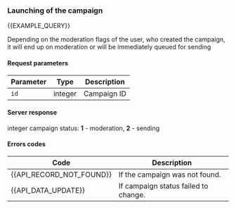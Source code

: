### Launching of the campaign
{{EXAMPLE_QUERY}}

Depending on the moderation flags of the user, who created the campaign, it will end up on moderation or will be immediately queued for sending


#### Request parameters

Parameter          | Type     | Description
------------------|---------|-----------
`id`              | integer | Campaign ID


#### Server response

integer campaign status: **1** - moderation, **2** - sending


#### Errors codes

Code                      | Description
-------------------------|-----------
{{API_RECORD_NOT_FOUND}} | If the campaign was not found.
{{API_DATA_UPDATE}}      | If campaign status failed to change.


